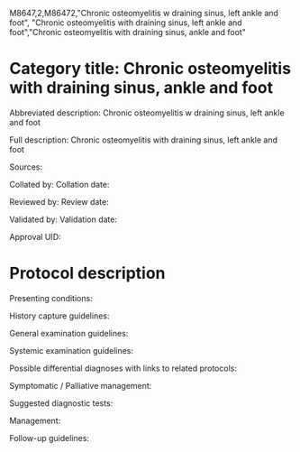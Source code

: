 M8647,2,M86472,"Chronic osteomyelitis w draining sinus, left ankle and foot", "Chronic osteomyelitis with draining sinus, left ankle and foot","Chronic osteomyelitis with draining sinus, ankle and foot"
# Category title: Chronic osteomyelitis with draining sinus, ankle and foot

Abbreviated description: Chronic osteomyelitis w draining sinus, left ankle and foot

Full description: Chronic osteomyelitis with draining sinus, left ankle and foot

Sources:

Collated by:
Collation date:

Reviewed by:
Review date:

Validated by:
Validation date:

Approval UID:

# Protocol description

Presenting conditions:

History capture guidelines:

General examination guidelines:

Systemic examination guidelines:

Possible differential diagnoses with links to related protocols:

Symptomatic / Palliative management:

Suggested diagnostic tests:

Management:

Follow-up guidelines:
